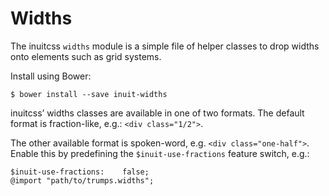 # Widths

The inuitcss `widths` module is a simple file of helper classes to drop widths
onto elements such as grid systems.

Install using Bower:

    $ bower install --save inuit-widths

inuitcss’ widths classes are available in one of two formats. The default format
is fraction-like, e.g.: `<div class="1/2">`.

The other available format is spoken-word, e.g. `<div class="one-half">`. Enable
this by predefining the `$inuit-use-fractions` feature switch, e.g.:

    $inuit-use-fractions:    false;
    @import "path/to/trumps.widths";

